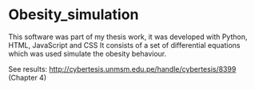 # Obesity_simulation
This software was part of my thesis work, it was developed with Python, HTML, JavaScript and CSS
It consists of a set of differential equations which was used simulate the obesity behaviour.

See results: http://cybertesis.unmsm.edu.pe/handle/cybertesis/8399 (Chapter 4)

